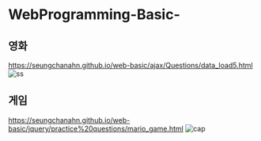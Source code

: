 # WebProgramming-Basic-

## 영화
https://seungchanahn.github.io/web-basic/ajax/Questions/data_load5.html
![ss](https://user-images.githubusercontent.com/102018797/168936451-2cdac0d8-b17b-49cf-ae5b-ded348e38b86.PNG)

## 게임
https://seungchanahn.github.io/web-basic/jquery/practice%20questions/mario_game.html
![cap](https://user-images.githubusercontent.com/102018797/168703656-086a1062-b048-4e9f-bef4-d1480d4bbf19.PNG)
